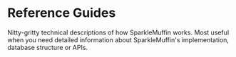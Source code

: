 # Reference Guides
Nitty-gritty technical descriptions of how SparkleMuffin works.
Most useful when you need detailed information about SparkleMuffin's implementation,
database structure or APIs.
